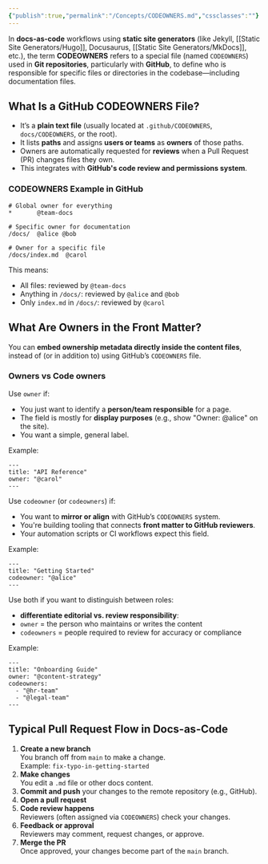 ```yaml
---
{"publish":true,"permalink":"/Concepts/CODEOWNERS.md","cssclasses":""}
---
```


In **docs-as-code** workflows using **static site generators** (like Jekyll, [[Static Site Generators/Hugo]], Docusaurus, [[Static Site Generators/MkDocs]], etc.), the term **CODEOWNERS** refers to a special file (named `CODEOWNERS`) used in **Git repositories**, particularly with **GitHub**, to define who is responsible for specific files or directories in the codebase—including documentation files.

## What Is a GitHub CODEOWNERS File?

- It’s a **plain text file** (usually located at `.github/CODEOWNERS`, `docs/CODEOWNERS`, or the root).
- It lists **paths** and assigns **users or teams** as **owners** of those paths.
- Owners are automatically requested for **reviews** when a Pull Request (PR) changes files they own.
- This integrates with **GitHub's code review and permissions system**.

### CODEOWNERS Example in GitHub

```
# Global owner for everything
*       @team-docs

# Specific owner for documentation
/docs/  @alice @bob

# Owner for a specific file
/docs/index.md  @carol
```

This means:
- All files: reviewed by `@team-docs`
- Anything in `/docs/`: reviewed by `@alice` and `@bob`
- Only `index.md` in `/docs/`: reviewed by `@carol`

## What Are Owners in the Front Matter?

You can **embed ownership metadata directly inside the content files**, instead of (or in addition to) using GitHub’s `CODEOWNERS` file.

### Owners vs Code owners

Use `owner` if:
- You just want to identify a **person/team responsible** for a page.
- The field is mostly for **display purposes** (e.g., show "Owner: @alice" on the site).
- You want a simple, general label.

Example:
```
---
title: "API Reference"
owner: "@carol"
---
```

Use `codeowner` (or `codeowners`) if:
- You want to **mirror or align** with GitHub’s `CODEOWNERS` system.
- You're building tooling that connects **front matter to GitHub reviewers**.
- Your automation scripts or CI workflows expect this field.

Example:
```
---
title: "Getting Started"
codeowner: "@alice"
---
```

Use both if you want to distinguish between roles:
- **differentiate editorial vs. review responsibility**:
- `owner` = the person who maintains or writes the content
- `codeowners` = people required to review for accuracy or compliance

Example:
```
---
title: "Onboarding Guide"
owner: "@content-strategy"
codeowners:
  - "@hr-team"
  - "@legal-team"
---
```

## Typical Pull Request Flow in Docs-as-Code

1. **Create a new branch**  
    You branch off from `main` to make a change.  
    Example: `fix-typo-in-getting-started`
2. **Make changes**  
    You edit a `.md` file or other docs content.
3. **Commit and push** your changes to the remote repository (e.g., GitHub).
4. **Open a pull request**  
5. **Code review happens**  
    Reviewers (often assigned via `CODEOWNERS`) check your changes.
6. **Feedback or approval**  
    Reviewers may comment, request changes, or approve.
7. **Merge the PR**  
    Once approved, your changes become part of the `main` branch.